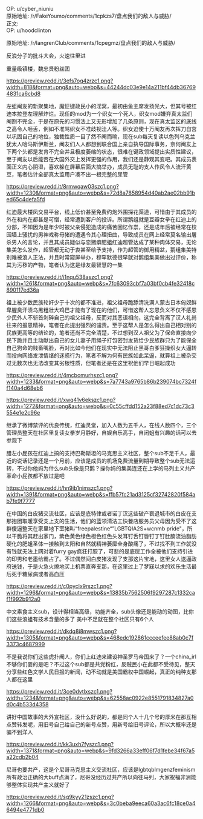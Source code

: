 
OP: u/cyber_niuniu  
原始地址: /r/FakeYoumo/comments/1cpkzs7/盘点我们的敌人与威胁/  
正文:  
OP: u/hoodclinton  

 原始地址: /r/langrenClub/comments/1cpegmz/盘点我们的敌人与威胁/  

反浪分子的批斗大会，火速往里进  

 重量级镇楼，魏忠贤粉丝团

https://preview.redd.it/3efs7og4zrzc1.png?width=818&format=png&auto=webp&s=44244dc03e9e14a211bf44db367694831ca6cbd8  

 左蛆阉友的新聚集地，魔怔键政民小的淫窝，最初由鱼主席发扬光大，但其号被红迪本拉登左理解炸烂。现任的mod为一个织女一个死人，织女mod嫌弃真太监们阉割不完全，于是在原先的习惯法上又无形增加了几条原则，现在真太监区的底线之高令人咂舌，例如不准骂织女不准歧视洼人等。织女迫使十万阉友再次挥刀自宫以巩固自己的地位，独裁性质一目了然不阉而喻，现在sub每天复读以色列乌克兰犹太人哈马斯伊斯兰，阉友们人人都想到联合国上亲自执导国际事务，奈何阉友上下两个头都是发育不完全并且极度萎缩的状态，很难在键政领域提出实质性建议，至于阉友以后能否在大国外交上发挥更强的作用，我们还是静观其变吧。其成员表面正义内心阴湿，喜欢躲在屏幕后面大搞举办，成员无耻的支人作风令人流汗黄豆，笔者估计全部真太监用户凑不出一根完整的尿管

https://preview.redd.it/8rmwqaw03szc1.png?width=1230&format=png&auto=webp&s=72d8a7858954d40ab2ae02bb91bed65c4defa5fd  

 红迪最大楼凤交易平台，线上低价甚至免费约炮外围探花渠道，可惜由于其成员的外在和内在都甚是可憎，经常遭到客户的投诉。所谓鹅组就是豆瓣女拳在红迪上的分部，不知因为是年少时被父亲侵犯造成的痛苦回忆作祟，还是成年后被经常在校园墙上骚扰的男神戏称母猪的遭遇令其心理扭曲，导致成员在网上经常莫名输出屠杀男人的言论，并且其成员疑似与恋猪癖肥蛆红迪超管达成了某种肉体交易，无论集美怎么发作，超管都无动于衷甚至给予支持，作为超管的御用精盆，鹅组集美特别难被浪人正法，并且时常窥屏举办，穆罕默德很早就对鹅组集美做出过评价，称其为污秽的产物，笔者认为这是绿友最智慧的一集

https://preview.redd.it/i1nqu538aszc1.png?width=1261&format=png&auto=webp&s=7fc63093cbf7a03bf0cb4fe32418c890117ed36a  

 祖上被少数民族轮奸少于十次的都不准进，祖父祖母跪舔清洗满人蒙古日本匈奴鲜卑腥臭汗渍乌黑粗壮大鸡巴才能有了现在的他们，可惜这帮人忘恩负义不仅不感恩少民外人不斩首剁碎自己的祖父祖母，反而对其恶语相向，这完全背离了汉人礼尚往来的报恩精神，笔者在此提出强烈的谴责。至于这帮人是怎么得出自己相对别的民族更高等的结论的，笔者还尚不完全清楚，不过想到汉人祖父为了保命直接向少民下跪并且主动献出自己的女儿妻子用绳子打包密封发货给少民族群只为了能保全自己狗命的贱畜嘴脸，再对比如今他们在现实中无法阻止黑哥白爹狂操织女大逼转而投向网络发泄情绪的迷惑行为，笔者不解为何有民族如此呆逼，就算祖上被杂交过无数次也无法改变其劣根性质，但笔者还是在这里祝他们早日崛起成功

https://preview.redd.it/4mcbomurhszc1.png?width=1233&format=png&auto=webp&s=7a7743a9765b86b239074bc7324ff140a4d68eb6  

 https://preview.redd.it/xwq41v6ekszc1.png?width=1272&format=png&auto=webp&s=0c55cffdd152a23f88ed7c1dc73c3554e1e2c96e

继承了微博禁评的优良传统，红迪灵堂，加入人数为五千人，在线人数四个，三个管理员整天在社区里复读女拳岁月静好，自娱自乐高手，自闭蛆有兴趣的话可以去参观下  

 腊左小屁孩在红迪上搞的支持巴勒斯坦的马克思主义社区，整个sub不足千人，最近的说话记录还是一个月前，应该是成员的机场免费流量到期导致整个sub无法运转，不过你他妈为什么sub头像是只鹅？操你妈的集美连还在上学的马列主义共产革命小屁孩都不放过是吧

https://preview.redd.it/hn9ib1nimszc1.png?width=1391&format=png&auto=webp&s=ffb57fc21ad3125cf32742820f584ab7fe9f7777  

 在中国的白皮猪交流社区，应该是底特律或者诺丁汉这些破产衰退城市的白皮在支那抱团取暖享受支上支的生活，他们的蓝领清洁工快餐店服务员父母因为受不了这群傻逼整天在家里地下室猪叫“freepalestine“”LGBTQIA2S+wcnmb pride"，所以干脆将其赶出家门，紫色黄色绿色橙色红色头发耳钉舌钉唇钉丁钉肚腩流油脂肪硬化的肥蛆圣体一接触到太阳和自然就精神萎靡全身酸痛了，不过找不到工作就没有钱就无法上网对着furry gay疯狂打胶了，可悲的是底层工作全被他们支持引进的印男和老墨给霸占了。不过偶然间白皮猪发现了支那这片宝地，这里女人送逼政府送钱，于是火急火燎地买上机票直奔支那，在这里过上了梦寐以求的欢乐生活最后死于糖尿病或者高血压

https://preview.redd.it/c0pyclx9rszc1.png?width=1296&format=png&auto=webp&s=13835b7562506f9297287c1332caf1f992b912a0  

 中文素食主义sub，设计得相当高级，功能齐全，sub头像还是能动的动图，比你们这些浪蛆有技术含量的多了 美中不足就在整个社区只有6个人

https://preview.redd.it/dkdq8i8mwszc1.png?width=1305&format=png&auto=webp&s=468edc192861ccceefee88ab0c7f3373c4687999  

 不是我说你们这些虎扑阉人，你们上红迪来建设神圣罗马帝国来了？一个china\_irl不够你们耍的是吧？不过这个sub都是共党粉红，反贼民小在此都不受待见，整天分享些红色文学人民日报的新闻，动不动就是美国霸权中国崛起，真正的纯种支那人都在这里

https://preview.redd.it/3ce0dvtlxszc1.png?width=1234&format=png&auto=webp&s=62558ac0922e8551791834827a0d0c4b533d4358  

 讲好中国故事的大外宣社区，没什么好说的，都是同个人十几个号的厚米在那互相点赞转发呢，用旧号自己给自己的新号点赞，用新号给旧号评论，所以大概率还是骗不到洋人

https://preview.redd.it/kk3uxh7fyszc1.png?width=1371&format=png&auto=webp&s=9fd3266a33eff06f7d1febe34f67a5a22cdb2b04  

 尼哥也要共产，这是个尼哥马克思主义交流社区，应该是lgbtqblmgenzfeminism所有政治正确的大buff点满了，尼哥没经历过共产所以向往马列，大家祝福非洲能够整体实现共产主义就好了

https://preview.redd.it/sg9kyy21zszc1.png?width=1266&format=png&auto=webp&s=3c0beba9eeca60a3ac6fc18ce0a46494e4771db0

